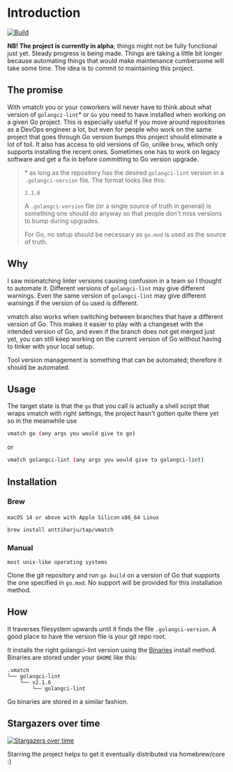 # Introduction

[![Build](https://github.com/anttiharju/vmatch/actions/workflows/build.yml/badge.svg)](https://github.com/anttiharju/vmatch/actions/workflows/build.yml)

**NB! The project is currently in alpha**; things might not be fully functional just yet. Steady progress is being made. Things are taking a little bit longer because automating things that would make maintenance cumbersome will take some time. The idea is to commit to maintaining this project.

## The promise

With vmatch you or your coworkers will never have to think about what version of `golangci-lint`\* or `Go` you need to have installed when working on a given Go project. This is especially useful if you move around repositories as a DevOps engineer a lot, but even for people who work on the same project that goes through Go version bumps this project should eliminate a lot of toil. It also has access to old versions of Go, unlike `brew`, which only supports installing the recent ones. Sometimes one has to work on legacy software and get a fix in before committing to Go version upgrade.

> \* as long as the repository has the desired `golangci-lint` version in a `.golangci-version` file. The format looks like this:
>
> ```
> 2.1.6
> ```
>
> A `.golangci-version` file (or a single source of truth in general) is something one should do anyway so that people don't miss versions to bump during upgrades.
>
> For Go, no setup should be necessary as `go.mod` is used as the source of truth.

## Why

I saw mismatching linter versions causing confusion in a team so I thought to automate it. Different versions of `golangci-lint` may give different warnings. Even the same version of `golangci-lint` may give different warnings if the version of `Go` used is different.

vmatch also works when switching between branches that have a different version of Go. This makes it easier to play with a changeset with the intended version of Go, and even if the branch does not get merged just yet, you can still keep working on the current version of Go without having to tinker with your local setup.

Tool version management is something that can be automated; therefore it should be automated.

## Usage

The target state is that the `go` that you call is actually a shell script that wraps vmatch with right settings, the project hasn't gotten quite there yet so in the meanwhile use

```sh
vmatch go (any args you would give to go)
```

or

```sh
vmatch golangci-lint (any args you would give to golangci-lint)
```

## Installation

### Brew

`macOS 14 or above with Apple Silicon` `x86_64 Linux`

```sh
brew install anttiharju/tap/vmatch
```

### Manual

`most unix-like operating systems`

Clone the git repository and run `go build` on a version of Go that supports the one specified in `go.mod`. No support will be provided for this installation method.

## How

It traverses filesystem upwards until it finds the file `.golangci-version`. A good place to have the version file is your git repo root.

It installs the right golangci-lint version using the [Binaries](https://golangci-lint.run/welcome/install/#binaries) install method. Binaries are stored under your `$HOME` like this:

```
.vmatch
└── golangci-lint
    └── v2.1.6
        └── golangci-lint
```

Go binaries are stored in a similar fashion.

## Stargazers over time

[![Stargazers over time](https://starchart.cc/anttiharju/vmatch.svg?variant=adaptive)](https://starchart.cc/anttiharju/vmatch)

Starring the project helps to get it eventually distributed via homebrew/core :)
